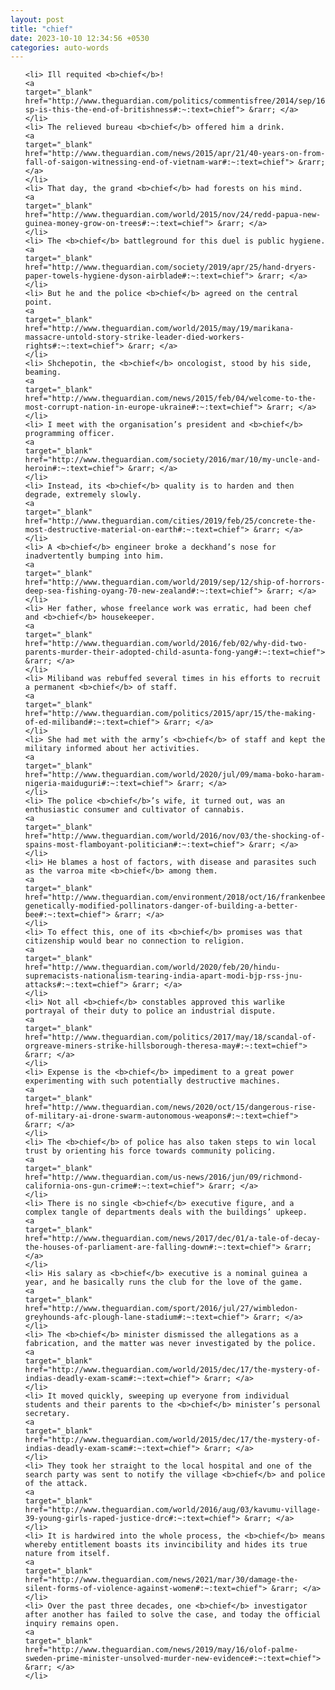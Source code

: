 ```yaml
---
layout: post
title: "chief"
date: 2023-10-10 12:34:56 +0530
categories: auto-words
---
```

<ol>

    <li> Ill requited <b>chief</b>!
    <a 
    target="_blank" 
    href="http://www.theguardian.com/politics/commentisfree/2014/sep/16/-sp-is-this-the-end-of-britishness#:~:text=chief"> &rarr; </a>
    </li>
    <li> The relieved bureau <b>chief</b> offered him a drink.
    <a 
    target="_blank" 
    href="http://www.theguardian.com/news/2015/apr/21/40-years-on-from-fall-of-saigon-witnessing-end-of-vietnam-war#:~:text=chief"> &rarr; </a>
    </li>
    <li> That day, the grand <b>chief</b> had forests on his mind.
    <a 
    target="_blank" 
    href="http://www.theguardian.com/world/2015/nov/24/redd-papua-new-guinea-money-grow-on-trees#:~:text=chief"> &rarr; </a>
    </li>
    <li> The <b>chief</b> battleground for this duel is public hygiene.
    <a 
    target="_blank" 
    href="http://www.theguardian.com/society/2019/apr/25/hand-dryers-paper-towels-hygiene-dyson-airblade#:~:text=chief"> &rarr; </a>
    </li>
    <li> But he and the police <b>chief</b> agreed on the central point.
    <a 
    target="_blank" 
    href="http://www.theguardian.com/world/2015/may/19/marikana-massacre-untold-story-strike-leader-died-workers-rights#:~:text=chief"> &rarr; </a>
    </li>
    <li> Shchepotin, the <b>chief</b> oncologist, stood by his side, beaming.
    <a 
    target="_blank" 
    href="http://www.theguardian.com/news/2015/feb/04/welcome-to-the-most-corrupt-nation-in-europe-ukraine#:~:text=chief"> &rarr; </a>
    </li>
    <li> I meet with the organisation’s president and <b>chief</b> programming officer.
    <a 
    target="_blank" 
    href="http://www.theguardian.com/society/2016/mar/10/my-uncle-and-heroin#:~:text=chief"> &rarr; </a>
    </li>
    <li> Instead, its <b>chief</b> quality is to harden and then degrade, extremely slowly.
    <a 
    target="_blank" 
    href="http://www.theguardian.com/cities/2019/feb/25/concrete-the-most-destructive-material-on-earth#:~:text=chief"> &rarr; </a>
    </li>
    <li> A <b>chief</b> engineer broke a deckhand’s nose for inadvertently bumping into him.
    <a 
    target="_blank" 
    href="http://www.theguardian.com/world/2019/sep/12/ship-of-horrors-deep-sea-fishing-oyang-70-new-zealand#:~:text=chief"> &rarr; </a>
    </li>
    <li> Her father, whose freelance work was erratic, had been chef and <b>chief</b> housekeeper.
    <a 
    target="_blank" 
    href="http://www.theguardian.com/world/2016/feb/02/why-did-two-parents-murder-their-adopted-child-asunta-fong-yang#:~:text=chief"> &rarr; </a>
    </li>
    <li> Miliband was rebuffed several times in his efforts to recruit a permanent <b>chief</b> of staff.
    <a 
    target="_blank" 
    href="http://www.theguardian.com/politics/2015/apr/15/the-making-of-ed-miliband#:~:text=chief"> &rarr; </a>
    </li>
    <li> She had met with the army’s <b>chief</b> of staff and kept the military informed about her activities.
    <a 
    target="_blank" 
    href="http://www.theguardian.com/world/2020/jul/09/mama-boko-haram-nigeria-maiduguri#:~:text=chief"> &rarr; </a>
    </li>
    <li> The police <b>chief</b>’s wife, it turned out, was an enthusiastic consumer and cultivator of cannabis.
    <a 
    target="_blank" 
    href="http://www.theguardian.com/world/2016/nov/03/the-shocking-of-spains-most-flamboyant-politician#:~:text=chief"> &rarr; </a>
    </li>
    <li> He blames a host of factors, with disease and parasites such as the varroa mite <b>chief</b> among them.
    <a 
    target="_blank" 
    href="http://www.theguardian.com/environment/2018/oct/16/frankenbees-genetically-modified-pollinators-danger-of-building-a-better-bee#:~:text=chief"> &rarr; </a>
    </li>
    <li> To effect this, one of its <b>chief</b> promises was that citizenship would bear no connection to religion.
    <a 
    target="_blank" 
    href="http://www.theguardian.com/world/2020/feb/20/hindu-supremacists-nationalism-tearing-india-apart-modi-bjp-rss-jnu-attacks#:~:text=chief"> &rarr; </a>
    </li>
    <li> Not all <b>chief</b> constables approved this warlike portrayal of their duty to police an industrial dispute.
    <a 
    target="_blank" 
    href="http://www.theguardian.com/politics/2017/may/18/scandal-of-orgreave-miners-strike-hillsborough-theresa-may#:~:text=chief"> &rarr; </a>
    </li>
    <li> Expense is the <b>chief</b> impediment to a great power experimenting with such potentially destructive machines.
    <a 
    target="_blank" 
    href="http://www.theguardian.com/news/2020/oct/15/dangerous-rise-of-military-ai-drone-swarm-autonomous-weapons#:~:text=chief"> &rarr; </a>
    </li>
    <li> The <b>chief</b> of police has also taken steps to win local trust by orienting his force towards community policing.
    <a 
    target="_blank" 
    href="http://www.theguardian.com/us-news/2016/jun/09/richmond-california-ons-gun-crime#:~:text=chief"> &rarr; </a>
    </li>
    <li> There is no single <b>chief</b> executive figure, and a complex tangle of departments deals with the buildings’ upkeep.
    <a 
    target="_blank" 
    href="http://www.theguardian.com/news/2017/dec/01/a-tale-of-decay-the-houses-of-parliament-are-falling-down#:~:text=chief"> &rarr; </a>
    </li>
    <li> His salary as <b>chief</b> executive is a nominal guinea a year, and he basically runs the club for the love of the game.
    <a 
    target="_blank" 
    href="http://www.theguardian.com/sport/2016/jul/27/wimbledon-greyhounds-afc-plough-lane-stadium#:~:text=chief"> &rarr; </a>
    </li>
    <li> The <b>chief</b> minister dismissed the allegations as a fabrication, and the matter was never investigated by the police.
    <a 
    target="_blank" 
    href="http://www.theguardian.com/world/2015/dec/17/the-mystery-of-indias-deadly-exam-scam#:~:text=chief"> &rarr; </a>
    </li>
    <li> It moved quickly, sweeping up everyone from individual students and their parents to the <b>chief</b> minister’s personal secretary.
    <a 
    target="_blank" 
    href="http://www.theguardian.com/world/2015/dec/17/the-mystery-of-indias-deadly-exam-scam#:~:text=chief"> &rarr; </a>
    </li>
    <li> They took her straight to the local hospital and one of the search party was sent to notify the village <b>chief</b> and police of the attack.
    <a 
    target="_blank" 
    href="http://www.theguardian.com/world/2016/aug/03/kavumu-village-39-young-girls-raped-justice-drc#:~:text=chief"> &rarr; </a>
    </li>
    <li> It is hardwired into the whole process, the <b>chief</b> means whereby entitlement boasts its invincibility and hides its true nature from itself.
    <a 
    target="_blank" 
    href="http://www.theguardian.com/news/2021/mar/30/damage-the-silent-forms-of-violence-against-women#:~:text=chief"> &rarr; </a>
    </li>
    <li> Over the past three decades, one <b>chief</b> investigator after another has failed to solve the case, and today the official inquiry remains open.
    <a 
    target="_blank" 
    href="http://www.theguardian.com/news/2019/may/16/olof-palme-sweden-prime-minister-unsolved-murder-new-evidence#:~:text=chief"> &rarr; </a>
    </li>